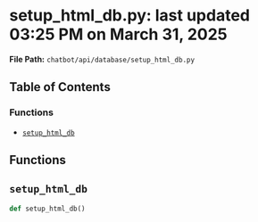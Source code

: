 # setup_html_db.py: last updated 03:25 PM on March 31, 2025

**File Path:** `chatbot/api/database/setup_html_db.py`

## Table of Contents

### Functions

- [`setup_html_db`](#setup_html_db)

## Functions

## `setup_html_db`

```python
def setup_html_db()
```
